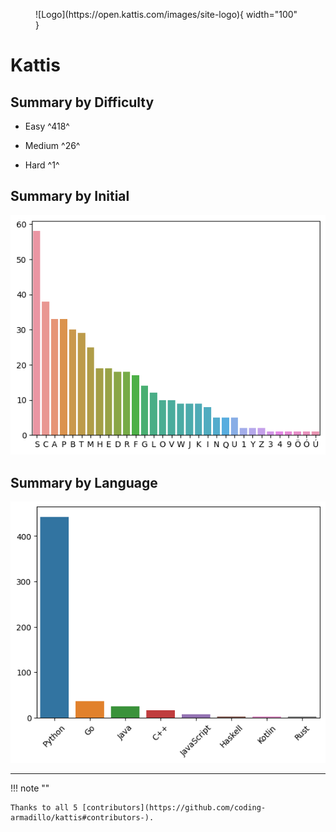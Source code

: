 <figure markdown>
![Logo](https://open.kattis.com/images/site-logo){ width="100" }
</figure>

# Kattis

## Summary by Difficulty

- Easy ^418^

- Medium ^26^

- Hard ^1^

## Summary by Initial

![summary-by-initial](summary-by-initial.png)

## Summary by Language

![summary-by-language](summary-by-language.png)

---

!!! note ""

    Thanks to all 5 [contributors](https://github.com/coding-armadillo/kattis#contributors-).

